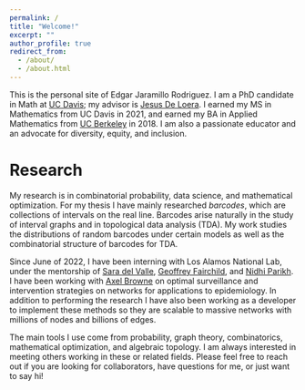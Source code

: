 ```yaml
---
permalink: /
title: "Welcome!"
excerpt: ""
author_profile: true
redirect_from:
  - /about/
  - /about.html
---
```


This is the personal site of Edgar Jaramillo Rodriguez.
I am a PhD candidate in Math at [UC Davis](https://www.math.ucdavis.edu/ "UCD Math"); my advisor is [Jesus De Loera](https://www.math.ucdavis.edu/~deloera/ "Jesus De Loera").
I earned my MS in Mathematics from UC Davis in 2021, and earned my BA in Applied Mathematics from [UC Berkeley](https://math.berkeley.edu/ "UCB Math") in 2018.
I am also a passionate educator and an advocate for diversity, equity, and inclusion.

# Research

My research is in combinatorial probability, data science, and mathematical optimization. For my thesis I have mainly researched _barcodes_, which are collections of intervals on the real line. Barcodes arise naturally in the study of interval graphs and in topological data analysis (TDA). My work studies the distributions of random barcodes under certain models as well as the combinatorial structure of barcodes for TDA.

Since June of 2022, I have been interning with Los Alamos National Lab, under the mentorship of [Sara del Valle](https://public.lanl.gov/sdelvall/), [Geoffrey Fairchild](https://www.gfairchild.com/), and [Nidhi Parikh](https://scholar.google.com/citations?user=z7rCEYYAAAAJ&hl=en). I have been working with [Axel Browne](https://github.com/axelbrowne) on optimal surveillance and intervention strategies on networks for applications to epidemiology. In addition to performing the research I have also been working as a developer to implement these methods so they are scalable to massive networks with millions of nodes and billions of edges.

<!-- My research can be boiled down to the problem of learning a distribution through sampling.
"Learning a distribution" can mean accurately estimating parameters if we assume the underlying distribution is of a special form,
such as in [Gaussian Mixture Models](https://en.wikipedia.org/wiki/Mixture_model "GMM"). However, it can also mean learning other features of the distribution. For example, if we are
working with a discrete random process, can we say how many states the process takes and where each state is supported? How likely
are we to see the supports of these states intersect and in what configurations? I like to call results of this type _probabilistic Tverberg theorems_,
after the famous theorem of [Tverberg](https://en.wikipedia.org/wiki/Tverberg%27s_theorem "Tverberg"). -->

The main tools I use come from probability, graph theory, combinatorics, mathematical optimization, and algebraic topology. I am always interested in meeting others working in these or related fields. Please feel free to reach out if you are looking for collaborators, have questions for me, or just want to say hi!
